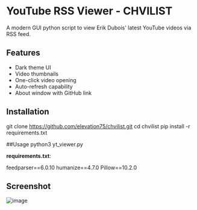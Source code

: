 # YouTube RSS Viewer - CHVILIST

A modern GUI python script to view Erik Dubois' latest YouTube videos via RSS feed.

## Features
- Dark theme UI
- Video thumbnails
- One-click video opening
- Auto-refresh capability
- About window with GitHub link

## Installation

git clone https://github.com/elevation75/chvilist.git
cd chvilist
pip install -r requirements.txt

##Usage
python3 yt_viewer.py


**requirements.txt**:

feedparser==6.0.10
humanize==4.7.0
Pillow==10.2.0

## Screenshot

![image](https://github.com/user-attachments/assets/fd32ef8b-e2e6-4dd6-84b3-42a232134f43)
